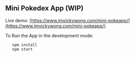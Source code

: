 
## Mini Pokedex App (WIP)

Live demo: [https://www.imvickywong.com/mini-pokeapp/](https://www.imvickywong.com/mini-pokeapp/) 

To Run the App in the development mode: 

```
   npm install
   npm start
```




